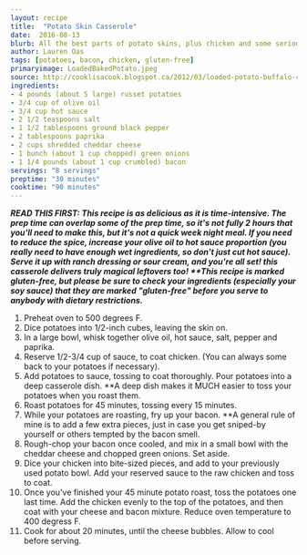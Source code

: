 ```yaml
---
layout: recipe
title:  "Potato Skin Casserole"
date:  2016-08-13
blurb: All the best parts of potato skins, plus chicken and some serious heat.
author: Lauren Oas
tags: [potatoes, bacon, chicken, gluten-free]
primaryimage: LoadedBakedPotato.jpeg
source: http://cooklisacook.blogspot.ca/2012/03/loaded-potato-buffalo-chicken-casserole.html
ingredients: 
- 4 pounds (about 5 large) russet potatoes
- 3/4 cup of olive oil
- 3/4 cup hot sauce
- 2 1/2 teaspoons salt
- 1 1/2 tablespoons ground black pepper
- 2 tablespoons paprika
- 2 cups shredded cheddar cheese
- 1 bunch (about 1 cup chopped) green onions
- 1 1/4 pounds (about 1 cup crumbled) bacon 
servings: "8 servings"
preptime: "30 minutes"
cooktime: "90 minutes"
---
```

<b><em>READ THIS FIRST: This recipe is as delicious as it is time-intensive. The prep time can overlap some of the prep time, so it's not fully 2 hours that you'll need to make this, but it's not a quick week night meal. If you need to reduce the spice, increase your olive oil to hot sauce proportion (you really need to have enough wet ingredients, so don't just cut hot sauce). Serve it up with ranch dressing or sour cream, and you're all set! this casserole delivers truly magical leftovers too! **This recipe is marked gluten-free, but please be sure to check your ingredients (especially your soy sauce) that they are marked "gluten-free" before you serve to anybody with dietary restrictions. </em></b> 

1. Preheat oven to 500 degrees F.
2. Dice potatoes into 1/2-inch cubes, leaving the skin on.
3. In a large bowl, whisk together olive oil, hot sauce, salt, pepper and paprika. 
4. Reserve 1/2-3/4 cup of sauce, to coat chicken. (You can always some back to your potatoes if necessary).  
5. Add potatoes to sauce, tossing to coat thoroughly. Pour potatoes into a deep casserole dish. **A deep dish makes it MUCH easier to toss your potatoes when you roast them.
6. Roast potatoes for 45 minutes, tossing every 15 minutes. 
7. While your potatoes are roasting, fry up your bacon. **A general rule of mine is to add a few extra pieces, just in case you get sniped-by yourself or others tempted by the bacon smell.
8. Rough-chop your bacon once cooled, and mix in a small bowl with the cheddar cheese and chopped green onions. Set aside.
9. Dice your chicken into bite-sized pieces, and add to your previously used potato bowl. Add your reserved sauce to the raw chicken and toss to coat. 
10. Once you've finished your 45 minute potato roast, toss the potatoes one last time. Add the chicken evenly to the top of the potatoes, and then coat with your cheese and bacon mixture. Reduce oven temperature to 400 degress F. 
11. Cook for about 20 minutes, until the cheese bubbles. Allow to cool before serving.